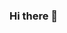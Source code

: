 ### Hi there 👋
<img src="https://bit.ly/surya-veer-logo" alt="drawing" width="1" height="1"/><br>

<img src="https://bit.ly/surya-veer-visit-tracker" alt="drawing" width="1" height="1"/><br>

<!--
**surya-veer/surya-veer** is a ✨ _special_ ✨ repository because its `README.md` (this file) appears on your GitHub profile.

Here are some ideas to get you started:

- 🔭 I’m currently working on ...
- 🌱 I’m currently learning ...
- 👯 I’m looking to collaborate on ...
- 🤔 I’m looking for help with ...
- 💬 Ask me about ...
- 📫 How to reach me: ...
- 😄 Pronouns: ...
- ⚡ Fun fact: ...
-->
